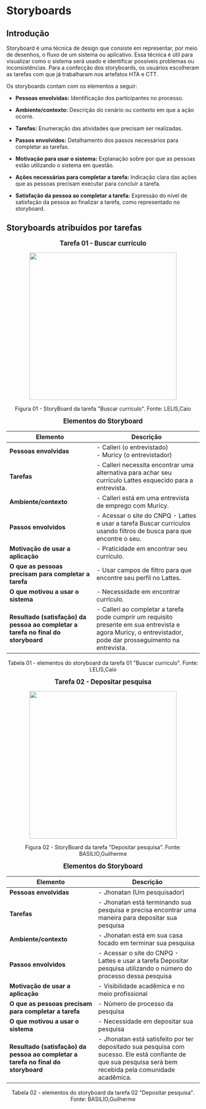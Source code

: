 # Storyboards 

## Introdução

Storyboard é uma técnica de design que consiste em representar, por meio de desenhos, o fluxo de um sistema ou aplicativo. Essa técnica é útil para visualizar como o sistema será usado e identificar possíveis problemas ou inconsistências. Para a confecção dos storyboards, os usuários escolheram as tarefas com que já trabalharam nos artefatos HTA e CTT.

Os storyboards contam com os elementos a seguir:


- **Pessoas envolvidas:** Identificação dos participantes no processo.
  
- **Ambiente/contexto:** Descrição do cenário ou contexto em que a ação ocorre.

- **Tarefas:** Enumeração das atividades que precisam ser realizadas.

- **Passos envolvidos:** Detalhamento dos passos necessários para completar as tarefas.

- **Motivação para usar o sistema:** Explanação sobre por que as pessoas estão utilizando o sistema em questão.

- **Ações necessárias para completar a tarefa:** Indicação clara das ações que as pessoas precisam executar para concluir a tarefa.

- **Satisfação da pessoa ao completar a tarefa:** Expressão do nível de satisfação da pessoa ao finalizar a tarefa, como representado no storyboard.


## Storyboards atribuídos por tarefas

<p align="center">
    <strong><span style="font-size: larger;">Tarefa 01 - Buscar currículo</span></strong>
</p>



<div align="center">
    <img src="../assets/strbBuscarCurriculo.png" style="width:40vw"/>
    <p> Figura 01 - StoryBoard da tarefa "Buscar curriculo". Fonte: LELIS,Caio </p> 
</div>


<p align="center">
    <strong><span style="font-size: larger;">Elementos do Storyboard </span></strong>
</p>

| Elemento                     | Descrição                                                                                      |
|------------------------------|--------------------------------------------------------------------------------------------------|
| **Pessoas envolvidas**       | - Calleri (o entrevistado) <br> - Muricy (o entrevistador)                                     |
| **Tarefas**                  | - Calleri necessita encontrar uma alternativa para achar seu currículo Lattes esquecido para a entrevista. |
| **Ambiente/contexto**        | - Calleri está em uma entrevista de emprego com Muricy.                                        |
| **Passos envolvidos**        | - Acessar o site do CNPQ - Lattes e usar a tarefa Buscar currículos usando filtros de busca para que encontre o seu. |
| **Motivação de usar a aplicação** | - Praticidade em encontrar seu currículo.                                                     |
| **O que as pessoas precisam para completar a tarefa** | - Usar campos de filtro para que encontre seu perfil no Lattes. |
| **O que motivou a usar o sistema** | - Necessidade em encontrar currículo.                                                           |
| **Resultado (satisfação) da pessoa ao completar a tarefa no final do storyboard** | - Calleri ao completar a tarefa pode cumprir um requisito presente em sua entrevista e agora Muricy, o entrevistador, pode dar prosseguimento na entrevista. |

<p align="center">
Tabela 01 - elementos do storyboard da tarefa 01 "Buscar curriculo". Fonte: LELIS,Caio
</p>


<p align="center">
    <strong><span style="font-size: larger;">Tarefa 02 - Depositar pesquisa</span></strong>
</p>



<div align="center">
    <img src="../assets/strbDepositarPesquisa.png" style="width:40vw"/>
    <p> Figura 02 - StoryBoard da tarefa "Depositar pesquisa". Fonte: BASILIO,Guilherme </p> 
</div>


<p align="center">
    <strong><span style="font-size: larger;">Elementos do Storyboard </span></strong>
</p>

| Elemento                     | Descrição                                                                                      |
|------------------------------|--------------------------------------------------------------------------------------------------|
| **Pessoas envolvidas**       | - Jhonatan (Um pesquisador)                                  |
| **Tarefas**                  | - Jhonatan está terminando sua pesquisa e precisa encontrar uma maneira para depositar sua pesquisa |
| **Ambiente/contexto**        | - Jhonatan está em sua casa focado em terminar sua pesquisa    |
| **Passos envolvidos**        | - Acessar o site do CNPQ - Lattes e usar a tarefa Depositar pesquisa utilizando o número do processo dessa pesquisa |
| **Motivação de usar a aplicação** | - Visibilidade acadêmica e no meio profissional      |
| **O que as pessoas precisam para completar a tarefa** | - Número de processo da pesquisa |
| **O que motivou a usar o sistema** | - Necessidade em depositar sua pesquisa             |
| **Resultado (satisfação) da pessoa ao completar a tarefa no final do storyboard** | - Jhonatan está satisfeito por ter depositado sua pesquisa com sucesso. Ele está confiante de que sua pesquisa será bem recebida pela comunidade acadêmica. |

<p align="center">
Tabela 02 - elementos do storyboard da tarefa 02 "Depositar pesquisa". Fonte: BASILIO,Guilherme
</p>



